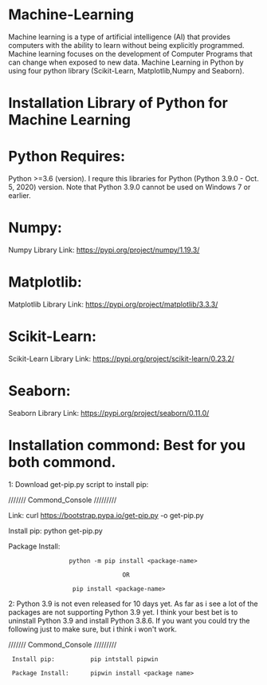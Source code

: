 # Machine-Learning
Machine learning is a type of artificial intelligence (AI) that provides computers with the ability to learn without being explicitly programmed. Machine learning focuses on the development of Computer Programs that can change when exposed to new data. Machine Learning in Python by using four python library (Scikit-Learn, Matplotlib,Numpy and Seaborn).
# Installation Library of Python for Machine Learning
# Python Requires:
Python >=3.6 (version). I requre this libraries for Python (Python 3.9.0 - Oct. 5, 2020) version.
Note that Python 3.9.0 cannot be used on Windows 7 or earlier.
# Numpy:
Numpy Library Link: https://pypi.org/project/numpy/1.19.3/
# Matplotlib:
Matplotlib Library Link: https://pypi.org/project/matplotlib/3.3.3/
# Scikit-Learn:
Scikit-Learn Library Link: https://pypi.org/project/scikit-learn/0.23.2/
# Seaborn:
Seaborn Library Link: https://pypi.org/project/seaborn/0.11.0/

# Installation commond: Best for you both commond.
1: Download get-pip.py script to install pip:

/////// Commond_Console /////////

   Link:              curl https://bootstrap.pypa.io/get-pip.py -o get-pip.py
   
   Install pip:       python get-pip.py
   
   Package Install:   
   
                     python -m pip install <package-name>
   
                                    OR
                                    
                      pip install <package-name>
   
2: Python 3.9 is not even released for 10 days yet. As far as i see a lot of the packages are not supporting Python 3.9 yet. I think your best bet is to uninstall Python      3.9 and install Python 3.8.6. If you want you could try the following just to make sure, but i think i won't work.

/////// Commond_Console /////////

     Install pip:          pip intstall pipwin
     
     Package Install:      pipwin install <package name>
